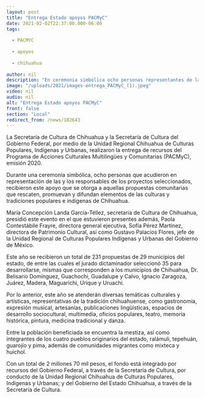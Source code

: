 ```yaml
---
layout: post
title: "Entrega Estado apoyos PACMyC"
date: 2021-02-02T22:37:00.000-06:00
tags:
  
  - PACMYC
  
  - apoyos
  
  - chihuahua
  
author: nil
description: "En ceremonia simbólica ocho personas representantes de las y los responsables de los proyectos seleccionados en 2020, recibieron el estímulo económico"
image: "/uploads/2021/images-entrega_PACMyC_(1).jpeg"
video: nil
audio: nil
alt: "Entrega Estado apoyos PACMyC"
front: false
section: "Local"
redirect_from: /news/182643
---
```


La Secretaría de Cultura de Chihuahua y la Secretaría de Cultura del Gobierno  Federal, por medio de la Unidad Regional Chihuahua  de Culturas Populares, Indígenas y Urbanas, realizaron la entrega de recursos del Programa de Acciones Culturales Multilingües y Comunitarias (PACMyC), emisión 2020.

Durante una ceremonia simbólica, ocho personas que acudieron en representación de las y los responsables de los proyectos  seleccionados, recibieron este apoyo que se otorga a aquellas propuestas comunitarias que rescaten, promuevan y difundan elementos de las culturas y tradiciones populares e indígenas de Chihuahua.

María Concepción Landa García-Téllez, secretaria de Cultura de Chihuahua, presidió este evento en el que estuvieron presentes además, Paola Contestábile Frayre, directora general ejecutiva, Sofía Pérez Martínez, directora de Patrimonio Cultural, así como Gustavo Palacios Flores, jefe de la Unidad Regional de Culturas Populares Indígenas y Urbanas del Gobierno de México.

Este año se recibieron un total de 231 propuestas de 29 municipios del estado, de entre las cuales el jurado dictaminador seleccionó 35 para desarrollarse, mismas que corresponden a los municipios de Chihuahua, Dr. Belisario Domínguez, Guachochi, Guadalupe y Calvo, Ignacio Zaragoza, Juárez, Madera, Maguarichi, Urique y Uruachi.

Por lo anterior, este año se atenderán diversas temáticas culturales y artísticas, representativas de la tradición chihuahuense, como gastronomía, expresión musical, artesanías, publicaciones lingüísticas, espacios de desarrollo sociocultural, multimedia, oficios populares, teatro, memoria histórica, pintura, medicina tradicional y danza.

Entre la población beneficiada se encuentra la mestiza, así como integrantes de los cuatro pueblos originarios del estado, ralámuli, tepehuán, guarojío y pima, además de comunidades migrantes como mixteca y huichol.

Con un total de 2 millones 70 mil pesos, el fondo está integrado por recursos del Gobierno Federal, a través de la Secretaría de Cultura, por conducto de la Unidad Regional Chihuahua de Culturas Populares, Indígenas y Urbanas; y del Gobierno del Estado Chihuahua, a través de la Secretaría de Cultura.